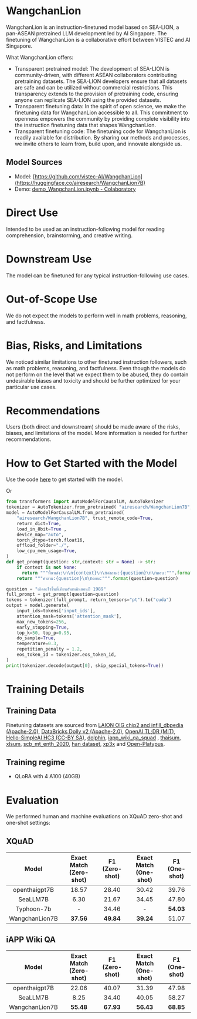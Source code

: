 # WangchanLion

WangchanLion is an instruction-finetuned model based on SEA-LION, a pan-ASEAN pretrained LLM development led by AI Singapore. The finetuning of WangchanLion is a collaborative effort between VISTEC and AI Singapore. 

What WangchanLion offers:
- Transparent pretrained model: The development of SEA-LION is community-driven, with different ASEAN collaborators contributing pretraining datasets. The SEA-LION developers ensure that all datasets are safe and can be utilized without commercial restrictions. This transparency extends to the provision of pretraining code, ensuring anyone can replicate SEA-LION using the provided datasets.
- Transparent finetuning data: In the spirit of open science, we make the finetuning data for WangchanLion accessible to all. This commitment to openness empowers the community by providing complete visibility into the instruction finetuning data that shapes WangchanLion.
- Transparent finetuning code: The finetuning code for WangchanLion is readily available for distribution. By sharing our methods and processes, we invite others to learn from, build upon, and innovate alongside us.

## Model Sources
- Model:  [https://github.com/vistec-AI/WangchanLion](https://huggingface.co/airesearch/WangchanLion7B)
- Demo: [demo_WangchanLion.ipynb - Colaboratory](https://colab.research.google.com/drive/1y_7oOU3ZJI0h4chUrXFL3K4kelW_OI2G?usp=sharing#scrollTo=4yN3Bo6iAH2L)

# Direct Use
Intended to be used as an instruction-following model for reading comprehension, brainstorming, and creative writing.

# Downstream Use
The model can be finetuned for any typical instruction-following use cases.

# Out-of-Scope Use
We do not expect the models to perform well in math problems, reasoning, and factfulness.
 
# Bias, Risks, and Limitations
We noticed similar limitations to other finetuned instruction followers, such as math problems, reasoning, and factfulness. Even though the models do not perform on the level that we expect them to be abused, they do contain undesirable biases and toxicity and should be further optimized for your particular use cases.

# Recommendations
Users (both direct and downstream) should be made aware of the risks, biases, and limitations of the model. More information is needed for further recommendations.
 
# How to Get Started with the Model
Use the code [here](https://colab.research.google.com/drive/1y_7oOU3ZJI0h4chUrXFL3K4kelW_OI2G?usp=sharing#scrollTo=4yN3Bo6iAH2L) to get started with the model.

Or

```python
from transformers import AutoModelForCausalLM, AutoTokenizer
tokenizer = AutoTokenizer.from_pretrained( "airesearch/WangchanLion7B", trust_remote_code=True)
model = AutoModelForCausalLM.from_pretrained(
    "airesearch/WangchanLion7B", trust_remote_code=True,
    return_dict=True,
    load_in_8bit=True ,
    device_map="auto",
    torch_dtype=torch.float16,
    offload_folder="./",
    low_cpu_mem_usage=True,
)
def get_prompt(question: str,context: str = None) -> str:
    if context is not None:
      return """พื้นหลัง:\n\n{context}\n\nคำถาม:{question}\n\nตอบ:""".format(context=context, question=question)
    return """คำถาม:{question}\n\nตอบ:""".format(question=question)

question = "เกิดอะไรขึ้นที่เทียนอันเหมินตอนปี 1989"
full_prompt = get_prompt(question=question)
tokens = tokenizer(full_prompt, return_tensors="pt").to("cuda")
output = model.generate(
    input_ids=tokens['input_ids'],
    attention_mask=tokens['attention_mask'],
    max_new_tokens=256,
    early_stopping=True,
    top_k=50, top_p=0.95,
    do_sample=True,
    temperature=0.3,
    repetition_penalty = 1.2,
    eos_token_id = tokenizer.eos_token_id,
)
print(tokenizer.decode(output[0], skip_special_tokens=True))
```

# Training Details
## Training Data
Finetuning datasets are sourced from [LAION OIG chip2 and infill_dbpedia (Apache-2.0)](https://huggingface.co/datasets/laion/OIG), [DataBricks Dolly v2 (Apache-2.0)](https://github.com/databrickslabs/dolly), [OpenAI TL;DR (MIT)](https://github.com/openai/summarize-from-feedback), [Hello-SimpleAI HC3 (CC-BY SA)](https://huggingface.co/datasets/Hello-SimpleAI/HC3), [dolphin](https://huggingface.co/datasets/ehartford/dolphin), [iapp_wiki_qa_squad](https://huggingface.co/datasets/iapp_wiki_qa_squad) , [thaisum](https://huggingface.co/datasets/thaisum), [xlsum](https://huggingface.co/datasets/csebuetnlp/xlsum), [scb_mt_enth_2020](https://huggingface.co/datasets/scb_mt_enth_2020), [han dataset](https://huggingface.co/datasets/pythainlp/han-instruct-dataset-v1.0), [xp3x](https://huggingface.co/datasets/Muennighoff/xP3x) and [Open-Platypus](https://huggingface.co/datasets/garage-bAInd/Open-Platypus).
## Training regime
- QLoRA with 4 A100 (40GB)

 
# Evaluation
We performed human and machine evaluations on XQuAD zero-shot and one-shot settings:
## XQuAD
|      Model     | Exact Match (Zero-shot) | F1 (Zero-shot) | Exact Match (One-shot) | F1 (One-shot) |
|:--------------:|:-----------------------:|:--------------:|:----------------------:|:-------------:|
| openthaigpt7B  |         18.57           |     28.40      |         30.42          |    39.76      |
| SeaLLM7B       |           6.30          |    21.67       |      34.45             |  47.80        |
| Typhoon-7b     |         -               |     34.46      |            -           |    **54.03**  |
| WangchanLion7B |        **37.56**        |   **49.84**    |         **39.24**      |    51.07      |

## iAPP Wiki QA 
|      Model     | Exact Match (Zero-shot) | F1 (Zero-shot) | Exact Match (One-shot) | F1 (One-shot) |
|:--------------:|:-----------------------:|:--------------:|:----------------------:|:-------------:|
| openthaigpt7B  |         22.06         |     40.07    |         31.39        |    47.98    |
| SeaLLM7B       |          8.25         |     34.40    |         40.05        |    58.27    |
| WangchanLion7B |       **55.48**       |   **67.93**  |       **56.43**      |  **68.85**  |
